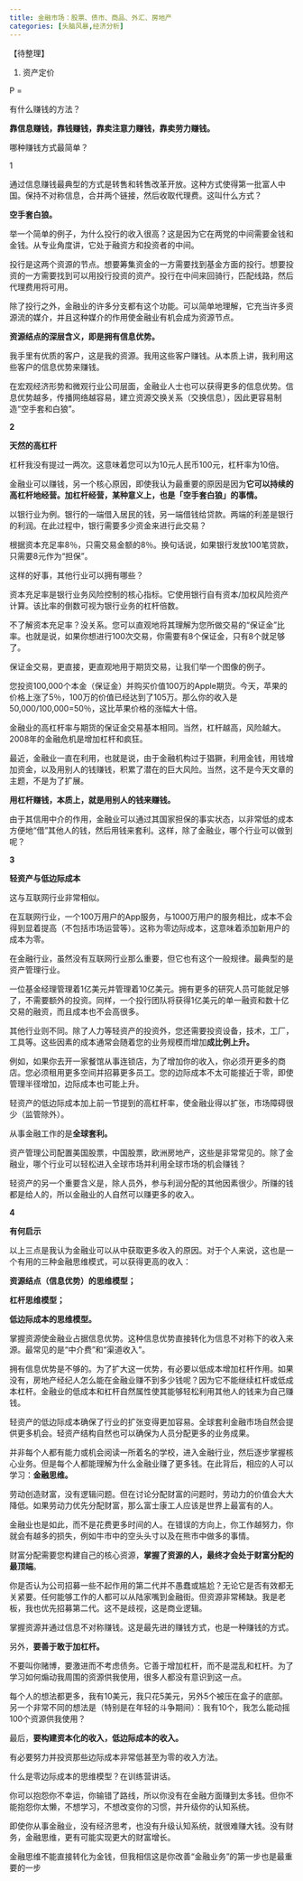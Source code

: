 ```yaml
---
title: 金融市场：股票、债市、商品、外汇、房地产
categories: [头脑风暴,经济分析]
---
```

【待整理】
<!--more-->
1. 资产定价

P = 

有什么赚钱的方法？

**靠信息赚钱，靠钱赚钱，靠卖注意力赚钱，靠卖劳力赚钱。**

哪种赚钱方式最简单？

1

通过信息赚钱最典型的方式是转售和转售改革开放。这种方式使得第一批富人中国。保持不对称信息，合并两个链接，然后收取代理费。这叫什么方式？

**空手套白狼。**

举一个简单的例子，为什么投行的收入很高？这是因为它在两党的中间需要金钱和金钱。从专业角度讲，它处于融资方和投资者的中间。

投行是这两个资源的节点。想要筹集资金的一方需要找到基金方面的投行。想要投资的一方需要找到可以用投行投资的资产。投行在中间来回骑行，匹配线路，然后代理费用将可用。

除了投行之外，金融业的许多分支都有这个功能。可以简单地理解，它充当许多资源流的媒介，并且这种媒介的作用使金融业有机会成为资源节点。

**资源结点的深层含义，即是拥有信息优势。**

我手里有优质的客户，这是我的资源。我用这些客户赚钱。从本质上讲，我利用这些客户的信息优势来赚钱。

在宏观经济形势和微观行业公司层面，金融业人士也可以获得更多的信息优势。信息优势越多，传播网络越容易，建立资源交换关系（交换信息），因此更容易制造“空手套和白狼”。

**2**

**天然的高杠杆**

杠杆我没有提过一两次。这意味着您可以为10元人民币100元，杠杆率为10倍。

金融业可以赚钱，另一个核心原因，即使我认为最重要的原因是因为**它可以持续的高杠杆地经营。加杠杆经营，某种意义上，也是「空手套白狼」的事情。**

以银行业为例。银行的一端借入居民的钱，另一端借钱给贷款。两端的利差是银行的利润。在此过程中，银行需要多少资金来进行此交易？

根据资本充足率8％，只需交易金额的8％。换句话说，如果银行发放100笔贷款，只需要8元作为“担保”。

这样的好事，其他行业可以拥有哪些？

资本充足率是银行业务风险控制的核心指标。它使用银行自有资本/加权风险资产计算。该比率的倒数可视为银行业务的杠杆倍数。

不了解资本充足率？没关系。您可以直观地将其理解为您所做交易的“保证金”比率。也就是说，如果你想进行100次交易，你需要有8个保证金，只有8个就足够了。

保证金交易，更直接，更直观地用于期货交易，让我们举一个图像的例子。

您投资100,000个本金（保证金）并购买价值100万的Apple期货。今天，苹果的价格上涨了5％，100万的价值已经达到了105万。那么你的收入是50,000/100,000=50％，这比苹果价格的涨幅大十倍。

金融业的高杠杆率与期货的保证金交易基本相同。当然，杠杆越高，风险越大。 2008年的金融危机是增加杠杆和疯狂。

最近，金融业一直在利用，也就是说，由于金融机构过于猖獗，利用金钱，用钱增加资金，以及用别人的钱赚钱，积累了潜在的巨大风险。当然，这不是今天文章的主题，不是为了扩展。

**用杠杆赚钱，本质上，就是用别人的钱来赚钱。**

由于其信用中介的作用，金融业可以通过其国家担保的事实状态，以非常低的成本方便地“借”其他人的钱，然后用钱来套利。这样，除了金融业，哪个行业可以做到呢？

**3**

**轻资产与低边际成本**

这与互联网行业非常相似。

在互联网行业，一个100万用户的App服务，与1000万用户的服务相比，成本不会得到显着提高（不包括市场运营等）。这称为零边际成本，这意味着添加新用户的成本为零。

在金融行业，虽然没有互联网行业那么重要，但它也有这个一般规律。最典型的是资产管理行业。

一位基金经理管理着1亿美元并管理着10亿美元。拥有更多的研究人员可能就足够了，不需要额外的投资。同样，一个投行团队将获得1亿美元的单一融资和数十亿交易的融资，而且成本也不会高很多。

其他行业则不同。除了人力等轻资产的投资外，您还需要投资设备，技术，工厂，工具等。这些因素的成本通常会随着您的业务规模而增加**成比例上升。**

例如，如果你去开一家餐馆从事连锁店，为了增加你的收入，你必须开更多的商店。您必须租用更多空间并招募更多员工。您的边际成本不太可能接近于零，即使管理半径增加，边际成本也可能上升。

轻资产的低边际成本加上前一节提到的高杠杆率，使金融业得以扩张，市场障碍很少（监管除外）。

从事金融工作的是**全球套利。**

资产管理公司配置美国股票，中国股票，欧洲房地产，这些是非常常见的。除了金融业，哪个行业可以轻松进入全球市场并利用全球市场的机会赚钱？

轻资产的另一个重要含义是，除人员外，参与利润分配的其他因素很少。所赚的钱都是给人的，所以金融业的人自然可以赚更多的收入。

**4**

**有何启示**

以上三点是我认为金融业可以从中获取更多收入的原因。对于个人来说，这也是一个有用的三种金融思维模式，可以获得更高的收入：

**资源结点（信息优势）的思维模型；**

**杠杆思维模型；**

**低边际成本的思维模型。**

掌握资源使金融业占据信息优势。这种信息优势直接转化为信息不对称下的收入来源。最常见的是“中介费”和“渠道收入”。

拥有信息优势是不够的。为了扩大这一优势，有必要以低成本增加杠杆作用。如果没有，房地产经纪人怎么能在金融业赚不到多少钱呢？因为它不能继续杠杆或低成本杠杆。金融业的低成本和杠杆自然属性使其能够轻松利用其他人的钱来为自己赚钱。

轻资产的低边际成本确保了行业的扩张变得更加容易。全球套利金融市场自然会提供更多机会。轻资产结构自然也可以确保为人员分配更多的业务成果。

并非每个人都有能力或机会阅读一所着名的学校，进入金融行业，然后逐步掌握核心业务。但是每个人都能理解为什么金融业赚了更多钱。在此背后，相应的人可以学习：**金融思维。**

劳动创造财富，没有逻辑问题。但在讨论分配财富的问题时，劳动力的价值会大大降低。如果劳动力优先分配财富，那么富士康工人应该是世界上最富有的人。

金融业也是如此，而不是花费更多时间的人。在错误的方向上，你工作越努力，你就会有越多的损失，例如牛市中的空头头寸以及在熊市中做多的事情。

财富分配需要您构建自己的核心资源，**掌握了资源的人，最终才会处于财富分配的最顶端**。

你是否认为公司招募一些不起作用的第二代并不愚蠢或尴尬？无论它是否有效都无关紧要。任何能够工作的人都可以从陆家嘴到金融街。但资源非常稀缺。我是老板，我也优先招募第二代。这不是歧视，这是商业逻辑。

掌握资源并通过信息不对称赚钱。这是最先进的赚钱方式，也是一种赚钱的方式。

另外，**要善于敢于加杠杆。**

不要叫你赌博，要激进而不考虑债务。它善于增加杠杆，而不是混乱和杠杆。为了学习如何煽动我周围的资源供我使用，很多人都没有意识到这一点。

每个人的想法都更多，我有10美元，我只花5美元，另外5个被压在盒子的底部。另一个非常不同的想法是（特别是在年轻的斗争期间）：我有10个，我怎么能动摇100个资源供我使用？

最后，**要构建资本化的收入，低边际成本的收入。**

有必要努力并投资那些边际成本非常低甚至为零的收入方法。

什么是零边际成本的思维模型？在训练营讲话。



你可以抱怨你不幸运，你输错了路线，所以你没有在金融方面赚到太多钱。但你不能抱怨你太懒，不想学习，不想改变你的习惯，并升级你的认知系统。

即使你从事金融业，没有经济思考，也没有升级认知系统，就很难赚大钱。没有财务，金融思维，更有可能实现更大的财富增长。

金融思维不能直接转化为金钱，但我相信这是你改善“金融业务”的第一步也是最重要的一步